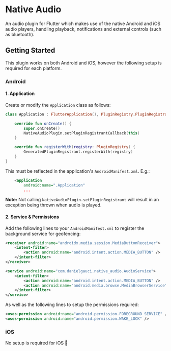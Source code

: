 # Native Audio

An audio plugin for Flutter which makes use of the native Android and iOS audio players, handling playback, notifications and external controls (such as bluetooth).

## Getting Started

This plugin works on both Android and iOS, however the following setup is required for each platform.

### Android

#### 1. Application

Create or modify the `Application` class as follows:

```kotlin
class Application : FlutterApplication(), PluginRegistry.PluginRegistrantCallback {

    override fun onCreate() {
        super.onCreate()
        NativeAudioPlugin.setPluginRegistrantCallback(this)
    }

    override fun registerWith(registry: PluginRegistry) {
        GeneratedPluginRegistrant.registerWith(registry)
    }
}
```

This must be reflected in the application's `AndroidManifest.xml`. E.g.:

```xml
    <application
        android:name=".Application"
        ...
```

**Note:** Not calling `NativeAudioPlugin.setPluginRegistrant` will result in an exception being
thrown when audio is played.

#### 2. Service & Permissions

Add the following lines to your `AndroidManifest.xml` to register the background service for
geofencing:

```xml
<receiver android:name="androidx.media.session.MediaButtonReceiver">
    <intent-filter>
        <action android:name="android.intent.action.MEDIA_BUTTON" />
    </intent-filter>
</receiver>

<service android:name="com.danielgauci.native_audio.AudioService">
    <intent-filter>
        <action android:name="android.intent.action.MEDIA_BUTTON" />
        <action android:name="android.media.browse.MediaBrowserService" />
    </intent-filter>
</service>
```

As well as the following lines to setup the permissions required:

```xml
<uses-permission android:name="android.permission.FOREGROUND_SERVICE" />
<uses-permission android:name="android.permission.WAKE_LOCK" />
```

### iOS

No setup is required for iOS 🍏